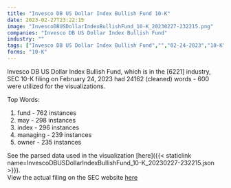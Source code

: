 ```yaml
---
title: "Invesco DB US Dollar Index Bullish Fund 10-K"
date: 2023-02-27T23:22:15
image: "InvescoDBUSDollarIndexBullishFund_10-K_20230227-232215.png"
companies: "Invesco DB US Dollar Index Bullish Fund"
industry: ""
tags: ["Invesco DB US Dollar Index Bullish Fund","","02-24-2023","10-K"]
forms: "10-K"
---
```

Invesco DB US Dollar Index Bullish Fund, which is in the  [6221] industry, SEC 10-K filing on February 24, 2023 had 24162 (cleaned) words - 600 were utilized for the visualizations.

Top Words:
1. fund - 762 instances
2. may - 298 instances
3. index - 296 instances
4. managing - 239 instances
5. owner - 235 instances


See the parsed data used in the visualization [here]({{< staticlink name=InvescoDBUSDollarIndexBullishFund_10-K_20230227-232215.json >}}).  
View the actual filing on the SEC website [here](https://www.sec.gov/Archives/edgar/data/1371571/0001564590-23-002350.txt)
